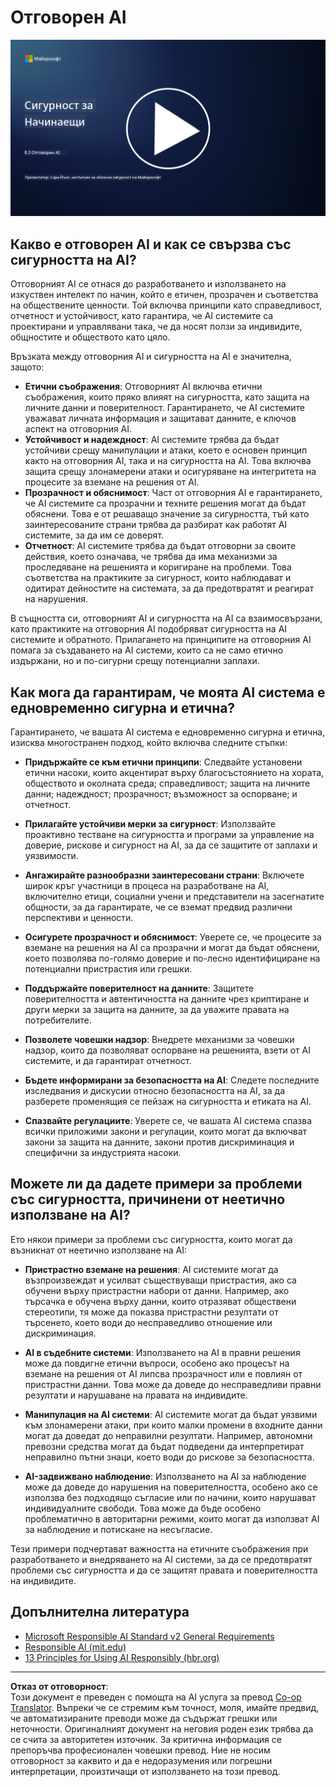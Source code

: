 <!--
CO_OP_TRANSLATOR_METADATA:
{
  "original_hash": "5e9775ee91bde7d44577891d5f11c4c5",
  "translation_date": "2025-09-03T20:44:47+00:00",
  "source_file": "8.3 Responsible AI.md",
  "language_code": "bg"
}
-->
# Отговорен AI

[![Гледайте видеото](../../translated_images/8-3_placeholder.9a5623e020ef9751bfd82c06e3014edc976e2b2dc6ac5836571e63873a3c28b4.bg.png)](https://learn-video.azurefd.net/vod/player?id=b7517901-8f81-4475-b586-385a361c51e8)

## Какво е отговорен AI и как се свързва със сигурността на AI?

Отговорният AI се отнася до разработването и използването на изкуствен интелект по начин, който е етичен, прозрачен и съответства на обществените ценности. Той включва принципи като справедливост, отчетност и устойчивост, като гарантира, че AI системите са проектирани и управлявани така, че да носят ползи за индивидите, общностите и обществото като цяло.

Връзката между отговорния AI и сигурността на AI е значителна, защото:

-   **Етични съображения**: Отговорният AI включва етични съображения, които пряко влияят на сигурността, като защита на личните данни и поверителност. Гарантирането, че AI системите уважават личната информация и защитават данните, е ключов аспект на отговорния AI.
-   **Устойчивост и надеждност**: AI системите трябва да бъдат устойчиви срещу манипулации и атаки, което е основен принцип както на отговорния AI, така и на сигурността на AI. Това включва защита срещу злонамерени атаки и осигуряване на интегритета на процесите за вземане на решения от AI.
-   **Прозрачност и обяснимост**: Част от отговорния AI е гарантирането, че AI системите са прозрачни и техните решения могат да бъдат обяснени. Това е от решаващо значение за сигурността, тъй като заинтересованите страни трябва да разбират как работят AI системите, за да им се доверят.
-   **Отчетност**: AI системите трябва да бъдат отговорни за своите действия, което означава, че трябва да има механизми за проследяване на решенията и коригиране на проблеми. Това съответства на практиките за сигурност, които наблюдават и одитират дейностите на системата, за да предотвратят и реагират на нарушения.

В същността си, отговорният AI и сигурността на AI са взаимосвързани, като практиките на отговорния AI подобряват сигурността на AI системите и обратното. Прилагането на принципите на отговорния AI помага за създаването на AI системи, които са не само етично издържани, но и по-сигурни срещу потенциални заплахи.

## Как мога да гарантирам, че моята AI система е едновременно сигурна и етична?

Гарантирането, че вашата AI система е едновременно сигурна и етична, изисква многостранен подход, който включва следните стъпки:

- **Придържайте се към етични принципи**: Следвайте установени етични насоки, които акцентират върху благосъстоянието на хората, обществото и околната среда; справедливост; защита на личните данни; надеждност; прозрачност; възможност за оспорване; и отчетност.

- **Прилагайте устойчиви мерки за сигурност**: Използвайте проактивно тестване на сигурността и програми за управление на доверие, рискове и сигурност на AI, за да се защитите от заплахи и уязвимости.

- **Ангажирайте разнообразни заинтересовани страни**: Включете широк кръг участници в процеса на разработване на AI, включително етици, социални учени и представители на засегнатите общности, за да гарантирате, че се вземат предвид различни перспективи и ценности.

- **Осигурете прозрачност и обяснимост**: Уверете се, че процесите за вземане на решения на AI са прозрачни и могат да бъдат обяснени, което позволява по-голямо доверие и по-лесно идентифициране на потенциални пристрастия или грешки.

- **Поддържайте поверителност на данните**: Защитете поверителността и автентичността на данните чрез криптиране и други мерки за защита на данните, за да уважите правата на потребителите.

- **Позволете човешки надзор**: Внедрете механизми за човешки надзор, които да позволяват оспорване на решенията, взети от AI системите, и да гарантират отчетност.

- **Бъдете информирани за безопасността на AI**: Следете последните изследвания и дискусии относно безопасността на AI, за да разберете променящия се пейзаж на сигурността и етиката на AI.

- **Спазвайте регулациите**: Уверете се, че вашата AI система спазва всички приложими закони и регулации, които могат да включват закони за защита на данните, закони против дискриминация и специфични за индустрията насоки.

## Можете ли да дадете примери за проблеми със сигурността, причинени от неетично използване на AI?

Ето някои примери за проблеми със сигурността, които могат да възникнат от неетично използване на AI:

- **Пристрастно вземане на решения**: AI системите могат да възпроизвеждат и усилват съществуващи пристрастия, ако са обучени върху пристрастни набори от данни. Например, ако търсачка е обучена върху данни, които отразяват обществени стереотипи, тя може да показва пристрастни резултати от търсенето, което води до несправедливо отношение или дискриминация.

- **AI в съдебните системи**: Използването на AI в правни решения може да повдигне етични въпроси, особено ако процесът на вземане на решения от AI липсва прозрачност или е повлиян от пристрастни данни. Това може да доведе до несправедливи правни резултати и нарушаване на правата на индивидите.

- **Манипулация на AI системи**: AI системите могат да бъдат уязвими към злонамерени атаки, при които малки промени в входните данни могат да доведат до неправилни резултати. Например, автономни превозни средства могат да бъдат подведени да интерпретират неправилно пътни знаци, което води до рискове за безопасността.

- **AI-задвижвано наблюдение**: Използването на AI за наблюдение може да доведе до нарушения на поверителността, особено ако се използва без подходящо съгласие или по начини, които нарушават индивидуалните свободи. Това може да бъде особено проблематично в авторитарни режими, които могат да използват AI за наблюдение и потискане на несъгласие.

Тези примери подчертават важността на етичните съображения при разработването и внедряването на AI системи, за да се предотвратят проблеми със сигурността и да се защитят правата и поверителността на индивидите.

## Допълнителна литература

 - [Microsoft Responsible AI Standard v2 General Requirements](https://query.prod.cms.rt.microsoft.com/cms/api/am/binary/RE5cmFl?culture=en-us&country=us&WT.mc_id=academic-96948-sayoung)
 - [Responsible AI (mit.edu)](https://sloanreview.mit.edu/big-ideas/responsible-ai/)
 - [13 Principles for Using AI Responsibly (hbr.org)](https://hbr.org/2023/06/13-principles-for-using-ai-responsibly)

---

**Отказ от отговорност**:  
Този документ е преведен с помощта на AI услуга за превод [Co-op Translator](https://github.com/Azure/co-op-translator). Въпреки че се стремим към точност, моля, имайте предвид, че автоматизираните преводи може да съдържат грешки или неточности. Оригиналният документ на неговия роден език трябва да се счита за авторитетен източник. За критична информация се препоръчва професионален човешки превод. Ние не носим отговорност за каквито и да е недоразумения или погрешни интерпретации, произтичащи от използването на този превод.